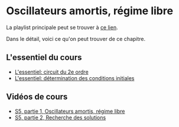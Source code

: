 # Oscillateurs amortis, régime libre

La playlist principale peut se trouver à [ce lien](https://youtube.com/playlist?list=PLEABsk5Xlyk6G4kK1KEUtUIt09DmFaK-6).

Dans le détail, voici ce qu'on peut trouver de ce chapitre.

## L'essentiel du cours

* [L'essentiel: circuit du 2e ordre](https://youtu.be/J1LAqBhiPQ4)
* [L'essentiel: détermination des conditions initiales](https://youtu.be/5kQwORcuAyI)

## Vidéos de cours

* [S5, partie 1, Oscillateurs amortis, régime libre](https://youtu.be/np3oLodpw2M)
* [S5, partie 2, Recherche des solutions](https://youtu.be/br1SkE9U0Vo)

